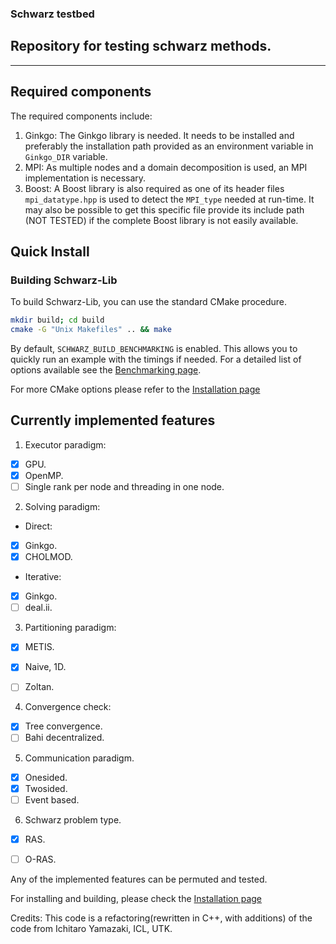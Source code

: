 ### Schwarz testbed

## Repository for testing schwarz methods.
--------------------------------------

Required components
-------------------

The required components include:
1. Ginkgo: The Ginkgo library is needed. It needs to be installed and preferably the installation path
   provided as an environment variable in `Ginkgo_DIR` variable.
2. MPI: As multiple nodes and a domain decomposition is used, an MPI implementation is necessary.
3. Boost: A Boost library is also required as one of its header files `mpi_datatype.hpp` is used to 
   detect the `MPI_type` needed at run-time. It may also be possible to get this specific file provide 
   its include path (NOT TESTED) if the complete Boost library is not easily available.


Quick Install
------------

### Building Schwarz-Lib 

To build Schwarz-Lib, you can use the standard CMake procedure. 

```sh
mkdir build; cd build
cmake -G "Unix Makefiles" .. && make
```

By default, `SCHWARZ_BUILD_BENCHMARKING` is enabled. This allows you to quickly run an example with the timings if needed. For a detailed list of options available see the [Benchmarking page](./benchmarking/BENCHMARKING.md).

For more CMake options please refer to the [Installation page](./INSTALL.md)



Currently implemented features
-------------------------------

1. Executor paradigm:
+ [x] GPU.
+ [x] OpenMP.
+ [ ] Single rank per node and threading in one node.

2. Solving paradigm:
  * Direct:
  + [x] Ginkgo.
  + [x] CHOLMOD.
  * Iterative:
  + [x] Ginkgo.
  + [ ] deal.ii.

3. Partitioning paradigm:
+ [x] METIS.
+ [x] Naive, 1D.
+ [ ] Zoltan.


4. Convergence check:
+ [x] Tree convergence.
+ [ ] Bahi decentralized.

5. Communication paradigm.
+ [x] Onesided.
+ [x] Twosided.
+ [ ] Event based.

6. Schwarz problem type.
+ [x] RAS.
+ [ ] O-RAS.


Any of the implemented features can be permuted and tested.


For installing and building, please check the [Installation page](./INSTALL.md)


Credits: This code is a refactoring(rewritten in C++, with additions) of the code from Ichitaro Yamazaki, ICL, UTK.
